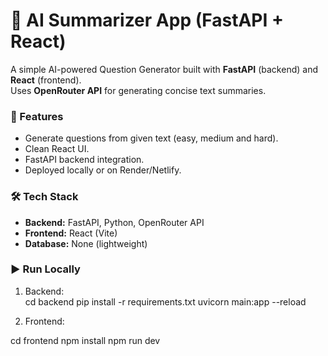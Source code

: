 # 🧠 AI Summarizer App (FastAPI + React)

A simple AI-powered Question Generator built with **FastAPI** (backend) and **React** (frontend).  
Uses **OpenRouter API** for generating concise text summaries.

### 🚀 Features
- Generate questions from given text (easy, medium and hard).
- Clean React UI.
- FastAPI backend integration.
- Deployed locally or on Render/Netlify.

### 🛠️ Tech Stack
- **Backend:** FastAPI, Python, OpenRouter API
- **Frontend:** React (Vite)
- **Database:** None (lightweight)

### ▶️ Run Locally
1. Backend:  
cd backend
pip install -r requirements.txt
uvicorn main:app --reload


2. Frontend:  


cd frontend
npm install
npm run dev